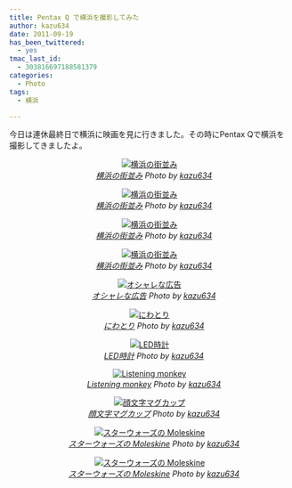 ```yaml
---
title: Pentax Q で横浜を撮影してみた
author: kazu634
date: 2011-09-19
has_been_twittered:
  - yes
tmac_last_id:
  - 303816697188581379
categories:
  - Photo
tags:
  - 横浜

---
```

今日は連休最終日で横浜に映画を見に行きました。その時にPentax Qで横浜を撮影してきましたよ。

<p style="text-align: center;">
<a href="http://www.flickr.com/photos/42332031%40N02/6161851569/" onclick="__gaTracker('send', 'event', 'outbound-article', 'http://www.flickr.com/photos/42332031%40N02/6161851569/', '');" title="横浜の街並み by kazu634, on Flickr"  target="_blank"><img class="flickr_photo aligncenter" src="http://farm7.static.flickr.com/6158/6161851569_4e3d6f2bc0.jpg" alt="横浜の街並み" /></a><br /> <cite class="flickr_photographer"><img src="http://www.flickr.com/favicon.ico" alt="" width="16" /><a href="http://www.flickr.com/photos/42332031%40N02/6161851569/" onclick="__gaTracker('send', 'event', 'outbound-article', 'http://www.flickr.com/photos/42332031%40N02/6161851569/', '横浜の街並み');">横浜の街並み</a> Photo by <a href="http://www.flickr.com/photos/42332031%40N02/" onclick="__gaTracker('send', 'event', 'outbound-article', 'http://www.flickr.com/photos/42332031%40N02/', 'kazu634');">kazu634</a></cite>
</p>

<!--more-->

<p style="text-align: center;">
<a href="http://www.flickr.com/photos/42332031%40N02/6161848987/" onclick="__gaTracker('send', 'event', 'outbound-article', 'http://www.flickr.com/photos/42332031%40N02/6161848987/', '');" title="横浜の街並み by kazu634, on Flickr"  target="_blank"><img class="flickr_photo" src="http://farm7.static.flickr.com/6075/6161848987_800bd0c6c2.jpg" alt="横浜の街並み" /></a><br /> <cite class="flickr_photographer"><img src="http://www.flickr.com/favicon.ico" alt="" width="16" /><a href="http://www.flickr.com/photos/42332031%40N02/6161848987/" onclick="__gaTracker('send', 'event', 'outbound-article', 'http://www.flickr.com/photos/42332031%40N02/6161848987/', '横浜の街並み');">横浜の街並み</a> Photo by <a href="http://www.flickr.com/photos/42332031%40N02/" onclick="__gaTracker('send', 'event', 'outbound-article', 'http://www.flickr.com/photos/42332031%40N02/', 'kazu634');">kazu634</a></cite>
</p>

<p style="text-align: center;">
<a href="http://www.flickr.com/photos/42332031%40N02/6162386024/" onclick="__gaTracker('send', 'event', 'outbound-article', 'http://www.flickr.com/photos/42332031%40N02/6162386024/', '');" title="横浜の街並み by kazu634, on Flickr"  target="_blank"><img class="flickr_photo aligncenter" src="http://farm7.static.flickr.com/6158/6162386024_335a24376a.jpg" alt="横浜の街並み" /></a><br /> <cite class="flickr_photographer"><img src="http://www.flickr.com/favicon.ico" alt="" width="16" /><a href="http://www.flickr.com/photos/42332031%40N02/6162386024/" onclick="__gaTracker('send', 'event', 'outbound-article', 'http://www.flickr.com/photos/42332031%40N02/6162386024/', '横浜の街並み');">横浜の街並み</a> Photo by <a href="http://www.flickr.com/photos/42332031%40N02/" onclick="__gaTracker('send', 'event', 'outbound-article', 'http://www.flickr.com/photos/42332031%40N02/', 'kazu634');">kazu634</a></cite>
</p>

<p style="text-align: center;">
<a href="http://www.flickr.com/photos/42332031%40N02/6162388488/" onclick="__gaTracker('send', 'event', 'outbound-article', 'http://www.flickr.com/photos/42332031%40N02/6162388488/', '');" title="横浜の街並み by kazu634, on Flickr"  target="_blank"><img class="flickr_photo aligncenter" src="http://farm7.static.flickr.com/6165/6162388488_34ac2fb5fb.jpg" alt="横浜の街並み" /></a><br /> <cite class="flickr_photographer"><img src="http://www.flickr.com/favicon.ico" alt="" width="16" /><a href="http://www.flickr.com/photos/42332031%40N02/6162388488/" onclick="__gaTracker('send', 'event', 'outbound-article', 'http://www.flickr.com/photos/42332031%40N02/6162388488/', '横浜の街並み');">横浜の街並み</a> Photo by <a href="http://www.flickr.com/photos/42332031%40N02/" onclick="__gaTracker('send', 'event', 'outbound-article', 'http://www.flickr.com/photos/42332031%40N02/', 'kazu634');">kazu634</a></cite>
</p>

<p style="text-align: center;">
<a href="http://www.flickr.com/photos/42332031%40N02/6161853951/" onclick="__gaTracker('send', 'event', 'outbound-article', 'http://www.flickr.com/photos/42332031%40N02/6161853951/', '');" title="オシャレな広告 by kazu634, on Flickr"  target="_blank"><img class="flickr_photo aligncenter" src="http://farm7.static.flickr.com/6176/6161853951_e1db7d59fb.jpg" alt="オシャレな広告" /></a><br /> <cite class="flickr_photographer"><img src="http://www.flickr.com/favicon.ico" alt="" width="16" /><a href="http://www.flickr.com/photos/42332031%40N02/6161853951/" onclick="__gaTracker('send', 'event', 'outbound-article', 'http://www.flickr.com/photos/42332031%40N02/6161853951/', 'オシャレな広告');">オシャレな広告</a> Photo by <a href="http://www.flickr.com/photos/42332031%40N02/" onclick="__gaTracker('send', 'event', 'outbound-article', 'http://www.flickr.com/photos/42332031%40N02/', 'kazu634');">kazu634</a></cite>
</p>

<p style="text-align: center;">
<a href="http://www.flickr.com/photos/42332031%40N02/6161854741/" onclick="__gaTracker('send', 'event', 'outbound-article', 'http://www.flickr.com/photos/42332031%40N02/6161854741/', '');" title="にわとり by kazu634, on Flickr"  target="_blank"><img class="flickr_photo aligncenter" src="http://farm7.static.flickr.com/6154/6161854741_8e435968d8.jpg" alt="にわとり" /></a><br /> <cite class="flickr_photographer"><img src="http://www.flickr.com/favicon.ico" alt="" width="16" /><a href="http://www.flickr.com/photos/42332031%40N02/6161854741/" onclick="__gaTracker('send', 'event', 'outbound-article', 'http://www.flickr.com/photos/42332031%40N02/6161854741/', 'にわとり');">にわとり</a> Photo by <a href="http://www.flickr.com/photos/42332031%40N02/" onclick="__gaTracker('send', 'event', 'outbound-article', 'http://www.flickr.com/photos/42332031%40N02/', 'kazu634');">kazu634</a></cite>
</p>

<p style="text-align: center;">
<a href="http://www.flickr.com/photos/42332031%40N02/6161855615/" onclick="__gaTracker('send', 'event', 'outbound-article', 'http://www.flickr.com/photos/42332031%40N02/6161855615/', '');" title="LED時計 by kazu634, on Flickr"  target="_blank"><img class="flickr_photo aligncenter" src="http://farm7.static.flickr.com/6179/6161855615_812b9c579e.jpg" alt="LED時計" /></a><br /> <cite class="flickr_photographer"><img src="http://www.flickr.com/favicon.ico" alt="" width="16" /><a href="http://www.flickr.com/photos/42332031%40N02/6161855615/" onclick="__gaTracker('send', 'event', 'outbound-article', 'http://www.flickr.com/photos/42332031%40N02/6161855615/', 'LED時計');">LED時計</a> Photo by <a href="http://www.flickr.com/photos/42332031%40N02/" onclick="__gaTracker('send', 'event', 'outbound-article', 'http://www.flickr.com/photos/42332031%40N02/', 'kazu634');">kazu634</a></cite>
</p>

<p style="text-align: center;">
<a href="http://www.flickr.com/photos/42332031%40N02/6162392546/" onclick="__gaTracker('send', 'event', 'outbound-article', 'http://www.flickr.com/photos/42332031%40N02/6162392546/', '');" title="Listening monkey by kazu634, on Flickr"  target="_blank"><img class="flickr_photo aligncenter" src="http://farm7.static.flickr.com/6165/6162392546_a5cfbb5483.jpg" alt="Listening monkey" /></a><br /> <cite class="flickr_photographer"><img src="http://www.flickr.com/favicon.ico" alt="" width="16" /><a href="http://www.flickr.com/photos/42332031%40N02/6162392546/" onclick="__gaTracker('send', 'event', 'outbound-article', 'http://www.flickr.com/photos/42332031%40N02/6162392546/', 'Listening monkey');">Listening monkey</a> Photo by <a href="http://www.flickr.com/photos/42332031%40N02/" onclick="__gaTracker('send', 'event', 'outbound-article', 'http://www.flickr.com/photos/42332031%40N02/', 'kazu634');">kazu634</a></cite>
</p>

<p style="text-align: center;">
<a href="http://www.flickr.com/photos/42332031%40N02/6161857611/" onclick="__gaTracker('send', 'event', 'outbound-article', 'http://www.flickr.com/photos/42332031%40N02/6161857611/', '');" title="顔文字マグカップ by kazu634, on Flickr"  target="_blank"><img class="flickr_photo aligncenter" src="http://farm7.static.flickr.com/6160/6161857611_c645cd57f9.jpg" alt="顔文字マグカップ" /></a><br /> <cite class="flickr_photographer"><img src="http://www.flickr.com/favicon.ico" alt="" width="16" /><a href="http://www.flickr.com/photos/42332031%40N02/6161857611/" onclick="__gaTracker('send', 'event', 'outbound-article', 'http://www.flickr.com/photos/42332031%40N02/6161857611/', '顔文字マグカップ');">顔文字マグカップ</a> Photo by <a href="http://www.flickr.com/photos/42332031%40N02/" onclick="__gaTracker('send', 'event', 'outbound-article', 'http://www.flickr.com/photos/42332031%40N02/', 'kazu634');">kazu634</a></cite>
</p>

<p style="text-align: center;">
<a href="http://www.flickr.com/photos/42332031%40N02/6161858903/" onclick="__gaTracker('send', 'event', 'outbound-article', 'http://www.flickr.com/photos/42332031%40N02/6161858903/', '');" title="スターウォーズの Moleskine by kazu634, on Flickr"  target="_blank"><img class="flickr_photo aligncenter" src="http://farm7.static.flickr.com/6179/6161858903_8e2ee16d77.jpg" alt="スターウォーズの Moleskine" /></a><br /> <cite class="flickr_photographer"><img src="http://www.flickr.com/favicon.ico" alt="" width="16" /><a href="http://www.flickr.com/photos/42332031%40N02/6161858903/" onclick="__gaTracker('send', 'event', 'outbound-article', 'http://www.flickr.com/photos/42332031%40N02/6161858903/', 'スターウォーズの Moleskine');">スターウォーズの Moleskine</a> Photo by <a href="http://www.flickr.com/photos/42332031%40N02/" onclick="__gaTracker('send', 'event', 'outbound-article', 'http://www.flickr.com/photos/42332031%40N02/', 'kazu634');">kazu634</a></cite>
</p>

<p style="text-align: center;">
<a href="http://www.flickr.com/photos/42332031%40N02/6162395748/" onclick="__gaTracker('send', 'event', 'outbound-article', 'http://www.flickr.com/photos/42332031%40N02/6162395748/', '');" title="スターウォーズの Moleskine by kazu634, on Flickr"  target="_blank"><img class="flickr_photo aligncenter" src="http://farm7.static.flickr.com/6177/6162395748_d833355e2d.jpg" alt="スターウォーズの Moleskine" /></a><br /> <cite class="flickr_photographer"><img src="http://www.flickr.com/favicon.ico" alt="" width="16" /><a href="http://www.flickr.com/photos/42332031%40N02/6162395748/" onclick="__gaTracker('send', 'event', 'outbound-article', 'http://www.flickr.com/photos/42332031%40N02/6162395748/', 'スターウォーズの Moleskine');">スターウォーズの Moleskine</a> Photo by <a href="http://www.flickr.com/photos/42332031%40N02/" onclick="__gaTracker('send', 'event', 'outbound-article', 'http://www.flickr.com/photos/42332031%40N02/', 'kazu634');">kazu634</a></cite>
</p>
